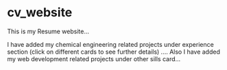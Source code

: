 # cv_website
This is my Resume website...

I have added my chemical engineering related projects under experience section (click on different cards to see further details) .... 
Also I have added my web development related projects under other sills card...
